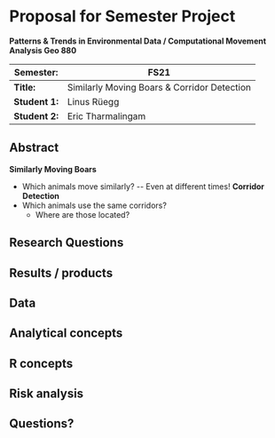 # Proposal for Semester Project

**Patterns & Trends in Environmental Data / Computational Movement
Analysis Geo 880**

| Semester:      |  FS21                                 |
|----------------|---------------------------------- |
| **Title:**     |  Similarly Moving Boars & Corridor Detection                         |
| **Student 1:** |  Linus Rüegg                                 |
| **Student 2:** |  Eric Tharmalingam                |


## Abstract 

<!-- A short abstract of your project proposal (50-60 words) -->
**Similarly Moving Boars**
- Which animals move similarly?
  -- Even at different times!
**Corridor Detection**
- Which animals use the same corridors?
  - Where are those located?

## Research Questions

<!-- What are the research questions of your project? (50-60 words) -->


## Results / products

<!-- Which results/products do you expect, anticipate? -->

## Data

<!-- What data will you use? Will you require additional context data? Where do you get this data from? Do you already have all the data? -->

## Analytical concepts

<!-- Which analytical concepts will you use? What conceptual movement spaces and respective modelling approaches of trajectories will you be using? What additional spatial analysis methods will you be using? -->

## R concepts

<!-- Which R concepts, functions, packages will you mainly use. What additional spatial analysis methods will you be using? -->

## Risk analysis

<!-- What could be the biggest challenges/problems you might face? What is your plan B? -->

## Questions? 

<!-- 
Which questions would you like to discuss at the coaching session? 

For questions regarding the data: Please file an issue here: https://github.com/ComputationalMovementAnalysis/ComputationalMovementAnalysisData/issues

-->
